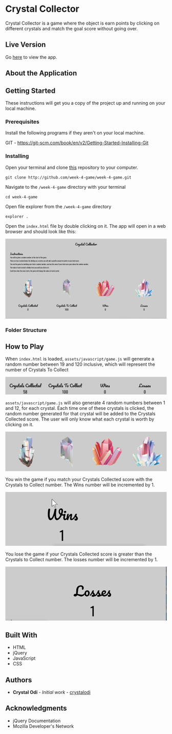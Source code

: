 # Crystal Collector

Crystal Collector is a game where the object is earn points by clicking on different crystals and match the goal score without going over.

## Live Version

Go [here](http://crystalodi.github.io/week-4-game/) to view the app. 

## About the Application

## Getting Started

These instructions will get you a copy of the project up and running on your local machine.

### Prerequisites

Install the following programs if they aren't on your local machine.

GIT - https://git-scm.com/book/en/v2/Getting-Started-Installing-Git

### Installing

Open your terminal and clone [this](http://github.com/week-4-game/week-4-game.git) repository to your computer. 

```
git clone http://github.com/week-4-game/week-4-game.git

```

Navigate to the `/week-4-game` directory with your terminal

```
cd week-4-game
```

Open file explorer from the `/week-4-game` directory

```
explorer .
```

Open the `index.html` file by double clicking on it. The app will open in a web browser and should look like this:

<img src="https://raw.githubusercontent.com/crystalodi/week-4-game/master/assets/images/home.png">

### Folder Structure

## How to Play
When `index.html` is loaded, `assets/javascript/game.js` will generate a random number between 19 and 120 inclusive, which will represent the number of Crystals To Collect

<img src="https://raw.githubusercontent.com/crystalodi/week-4-game/master/assets/images/game_stats.png">

`assets/javascript/game.js` will also generate 4 random numbers between 1 and 12, for each crystal. Each time one of these crystals is clicked, the random number generated for that crystal will be added to the Crystals Collected score. The user will only know what each crystal is worth by clicking on it.

<img src="https://raw.githubusercontent.com/crystalodi/week-4-game/master/assets/images/crystals.png">

You win the game if you match your Crystals Collected score with the Crystals to Collect number. The Wins number will be incremented by 1.

<img src="https://raw.githubusercontent.com/crystalodi/week-4-game/master/assets/images/wins.png">

You lose the game if your Crystals Collected score is greater than the Crystals to Collect number. The losses number will be incremented by 1.

<img src="https://raw.githubusercontent.com/crystalodi/week-4-game/master/assets/images/losses.png">


## Built With

* HTML
* jQuery
* JavaScript
* CSS

## Authors

* **Crystal Odi** - *Initial work* - [crystalodi](https://github.com/crystalodi)


## Acknowledgments

* jQuery Documentation
* Mozilla Developer's Network

